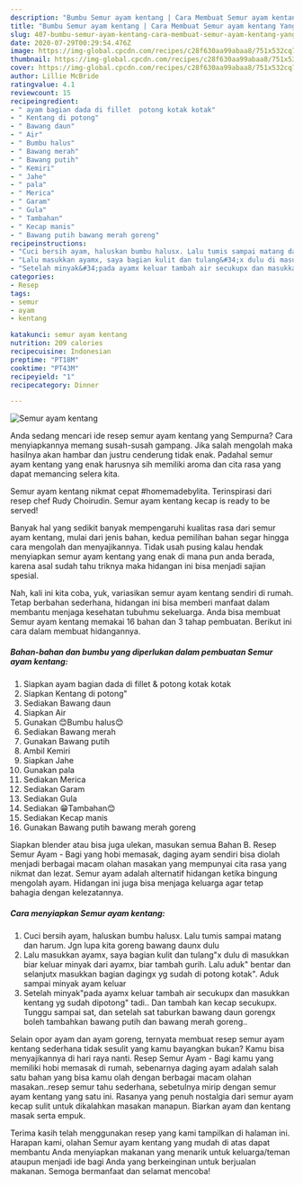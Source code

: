 ```yaml
---
description: "Bumbu Semur ayam kentang | Cara Membuat Semur ayam kentang Yang Sedap"
title: "Bumbu Semur ayam kentang | Cara Membuat Semur ayam kentang Yang Sedap"
slug: 407-bumbu-semur-ayam-kentang-cara-membuat-semur-ayam-kentang-yang-sedap
date: 2020-07-29T00:29:54.476Z
image: https://img-global.cpcdn.com/recipes/c28f630aa99abaa8/751x532cq70/semur-ayam-kentang-foto-resep-utama.jpg
thumbnail: https://img-global.cpcdn.com/recipes/c28f630aa99abaa8/751x532cq70/semur-ayam-kentang-foto-resep-utama.jpg
cover: https://img-global.cpcdn.com/recipes/c28f630aa99abaa8/751x532cq70/semur-ayam-kentang-foto-resep-utama.jpg
author: Lillie McBride
ratingvalue: 4.1
reviewcount: 15
recipeingredient:
- " ayam bagian dada di fillet  potong kotak kotak"
- " Kentang di potong"
- " Bawang daun"
- " Air"
- " Bumbu halus"
- " Bawang merah"
- " Bawang putih"
- " Kemiri"
- " Jahe"
- " pala"
- " Merica"
- " Garam"
- " Gula"
- " Tambahan"
- " Kecap manis"
- " Bawang putih bawang merah goreng"
recipeinstructions:
- "Cuci bersih ayam, haluskan bumbu halusx. Lalu tumis sampai matang dan harum. Jgn lupa kita goreng bawang daunx dulu"
- "Lalu masukkan ayamx, saya bagian kulit dan tulang&#34;x dulu di masukkan biar keluar minyak dari ayamx, biar tambah gurih. Lalu aduk&#34; bentar dan selanjutx masukkan bagian dagingx yg sudah di potong kotak&#34;. Aduk sampai minyak ayam keluar"
- "Setelah minyak&#34;pada ayamx keluar tambah air secukupx dan masukkan kentang yg sudah dipotong&#34; tadi.. Dan tambah kan kecap secukupx. Tunggu sampai sat, dan setelah sat taburkan bawang daun gorengx boleh tambahkan bawang putih dan bawang merah goreng.."
categories:
- Resep
tags:
- semur
- ayam
- kentang

katakunci: semur ayam kentang 
nutrition: 209 calories
recipecuisine: Indonesian
preptime: "PT18M"
cooktime: "PT43M"
recipeyield: "1"
recipecategory: Dinner

---
```



![Semur ayam kentang](https://img-global.cpcdn.com/recipes/c28f630aa99abaa8/751x532cq70/semur-ayam-kentang-foto-resep-utama.jpg)

Anda sedang mencari ide resep semur ayam kentang yang Sempurna? Cara menyiapkannya memang susah-susah gampang. Jika salah mengolah maka hasilnya akan hambar dan justru cenderung tidak enak. Padahal semur ayam kentang yang enak harusnya sih memiliki aroma dan cita rasa yang dapat memancing selera kita.

Semur ayam kentang nikmat cepat #homemadebylita. Terinspirasi dari resep chef Rudy Choirudin. Semur ayam kentang kecap is ready to be served!

Banyak hal yang sedikit banyak mempengaruhi kualitas rasa dari semur ayam kentang, mulai dari jenis bahan, kedua pemilihan bahan segar hingga cara mengolah dan menyajikannya. Tidak usah pusing kalau hendak menyiapkan semur ayam kentang yang enak di mana pun anda berada, karena asal sudah tahu triknya maka hidangan ini bisa menjadi sajian spesial.


Nah, kali ini kita coba, yuk, variasikan semur ayam kentang sendiri di rumah. Tetap berbahan sederhana, hidangan ini bisa memberi manfaat dalam membantu menjaga kesehatan tubuhmu sekeluarga. Anda bisa membuat Semur ayam kentang memakai 16 bahan dan 3 tahap pembuatan. Berikut ini cara dalam membuat hidangannya.

<!--inarticleads1-->

##### Bahan-bahan dan bumbu yang diperlukan dalam pembuatan Semur ayam kentang:

1. Siapkan  ayam bagian dada di fillet &amp; potong kotak kotak
1. Siapkan  Kentang di potong&#34;
1. Sediakan  Bawang daun
1. Siapkan  Air
1. Gunakan  😊Bumbu halus😊
1. Sediakan  Bawang merah
1. Gunakan  Bawang putih
1. Ambil  Kemiri
1. Siapkan  Jahe
1. Gunakan  pala
1. Sediakan  Merica
1. Sediakan  Garam
1. Sediakan  Gula
1. Sediakan  😁Tambahan😊
1. Sediakan  Kecap manis
1. Gunakan  Bawang putih bawang merah goreng


Siapkan blender atau bisa juga ulekan, masukan semua Bahan B. Resep Semur Ayam - Bagi yang hobi memasak, daging ayam sendiri bisa diolah menjadi berbagai macam olahan masakan yang mempunyai cita rasa yang nikmat dan lezat. Semur ayam adalah alternatif hidangan ketika bingung mengolah ayam. Hidangan ini juga bisa menjaga keluarga agar tetap bahagia dengan kelezatannya. 

<!--inarticleads2-->

##### Cara menyiapkan Semur ayam kentang:

1. Cuci bersih ayam, haluskan bumbu halusx. Lalu tumis sampai matang dan harum. Jgn lupa kita goreng bawang daunx dulu
1. Lalu masukkan ayamx, saya bagian kulit dan tulang&#34;x dulu di masukkan biar keluar minyak dari ayamx, biar tambah gurih. Lalu aduk&#34; bentar dan selanjutx masukkan bagian dagingx yg sudah di potong kotak&#34;. Aduk sampai minyak ayam keluar
1. Setelah minyak&#34;pada ayamx keluar tambah air secukupx dan masukkan kentang yg sudah dipotong&#34; tadi.. Dan tambah kan kecap secukupx. Tunggu sampai sat, dan setelah sat taburkan bawang daun gorengx boleh tambahkan bawang putih dan bawang merah goreng..


Selain opor ayam dan ayam goreng, ternyata membuat resep semur ayam kentang sederhana tidak sesulit yang kamu bayangkan bukan? Kamu bisa menyajikannya di hari raya nanti. Resep Semur Ayam - Bagi kamu yang memiliki hobi memasak di rumah, sebenarnya daging ayam adalah salah satu bahan yang bisa kamu olah dengan berbagai macam olahan masakan..resep semur tahu sederhana, sebetulnya mirip dengan semur ayam kentang yang satu ini. Rasanya yang penuh nostalgia dari semur ayam kecap sulit untuk dikalahkan masakan manapun. Biarkan ayam dan kentang masak serta empuk. 

Terima kasih telah menggunakan resep yang kami tampilkan di halaman ini. Harapan kami, olahan Semur ayam kentang yang mudah di atas dapat membantu Anda menyiapkan makanan yang menarik untuk keluarga/teman ataupun menjadi ide bagi Anda yang berkeinginan untuk berjualan makanan. Semoga bermanfaat dan selamat mencoba!
